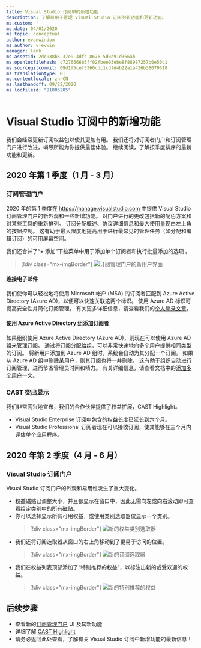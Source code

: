 ```yaml
---
title: Visual Studio 订阅中的新增功能
description: 了解可用于管理 Visual Studio 订阅的新功能和更新功能。
ms.custom: ''
ms.date: 04/01/2020
ms.topic: conceptual
author: evanwindom
ms.author: v-evwin
manager: lank
ms.assetid: 2dc938b5-37e9-4dfc-8676-5d0a91d366ab
ms.openlocfilehash: c7276666b5ff02fbee03ebe8f88987257b0e50c1
ms.sourcegitcommit: 09d1f5cef5360cdc1cdfd4b22a1a426b38079618
ms.translationtype: HT
ms.contentlocale: zh-CN
ms.lasthandoff: 09/22/2020
ms.locfileid: "91005285"
---
```

# <a name="what39s-new-in-visual-studio-subscriptions"></a>Visual Studio 订阅中的新增功能

我们会经常更新订阅权益包以使其更加有用。 我们还将对订阅者门户和订阅管理门户进行改进，竭尽所能为你提供最佳体验。  继续阅读，了解按季度排序的最新功能和更新。

## <a name="2020-q1-january-march"></a>2020 年第 1 季度（1 月 - 3 月）

### <a name="subscriptions-administration-portal"></a>订阅管理门户
2020 年的第 1 季度在 https://manage.visualstudio.com 中提供 Visual Studio 订阅管理门户的新外观和一些新增功能。 对门户进行的更改包括新的配色方案和对某些工具的重新排列。  订阅分配概述、协议详细信息和最大使用量现由左上角的按钮控制。  这有助于最大限度地提高用于进行最常见的管理任务（如分配和编辑订阅）的可用屏幕空间。  

我们还合并了“+ 添加”下拉菜单中用于添加单个订阅者和执行批量添加的选项  。 

   > [!div class="mx-imgBorder"]
   > ![订阅管理门户的新用户界面](_img/whats-new/new-admin-ui.png)

#### <a name="connect-emails"></a>连接电子邮件
我们使你可以轻松地将使用 Microsoft 帐户 (MSA) 的订阅者匹配到 Azure Active Directory (Azure AD)，以便可以快速关联这两个标识。  使用 Azure AD 标识可提高安全性并简化订阅管理。  有关更多详细信息，请查看我们的[个人登录文章](personal-email-sign-ins.md)。 

#### <a name="add-subscribers-using-azure-active-directory-groups"></a>使用 Azure Active Directory 组添加订阅者
如果组织使用 Azure Active Directory (Azure AD)，则现在可以使用 Azure AD 组来管理订阅。  通过将订阅分配给组，可以非常快速地向多个用户提供相同类型的订阅。  将新用户添加到 Azure AD 组时，系统会自动为其分配一个订阅。  如果从 Azure AD 组中删除某用户，则其订阅也将一并删除。  这有助于组织自动进行订阅管理，进而节省管理员时间和精力。  有关详细信息，请查看文档中的[添加多个用户](./assign-license-bulk.md#use-azure-active-directory-groups-to-assign-subscriptions)一文。 

### <a name="cast-highlight"></a>CAST 突出显示
我们非常高兴地宣布，我们的合作伙伴提供了权益扩展，CAST Highlight。 
- Visual Studio Enterprise 订阅中包含的权益长度已延长到六个月。  
- Visual Studio Professional 订阅者现在可以接收订阅，使其能够在三个月内评估单个应用程序。 

## <a name="2020-q2-april-june"></a>2020 年第 2 季度（4 月 - 6 月）

### <a name="visual-studio-subscriptions-portal"></a>Visual Studio 订阅门户

Visual Studio 订阅门户的外观和易用性发生了重大变化。  

- 权益磁贴已调整大小，并且都显示在窗口中，因此无需向左或向右滚动即可查看给定类别中的所有磁贴。 
- 你可以选择显示所有可用权益，或使用类别选取器仅显示一个类别。
   > [!div class="mx-imgBorder"]
   > ![新的权益类别选取器](_img/whats-new/whats-new-category-picker.png)
- 我们还将订阅选取器从窗口的右上角移动到了更易于访问的位置。
   > [!div class="mx-imgBorder"]
   > ![新的订阅选取器](_img/whats-new/whats-new-sub-picker.png)
- 我们在权益列表顶部添加了“特别推荐的权益”，以标注出新的或受欢迎的权益。  
   > [!div class="mx-imgBorder"]
   > ![新的特别推荐的权益](_img/whats-new/whats-new-featured.png)

## <a name="next-steps"></a>后续步骤
- 查看新的[订阅管理门户](https://manage.visualstudio.com) UI 及其新功能
- 详细了解 [CAST Highlight](vs-cast.md)
- 请务必返回此处查看，了解有关 Visual Studio 订阅中新增功能的最新信息！